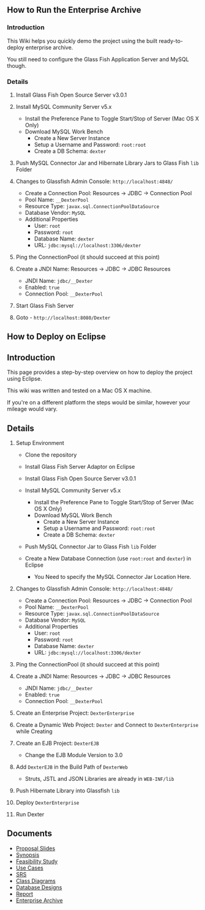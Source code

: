 How to Run the Enterprise Archive
---------------------------------

### Introduction

This Wiki helps you quickly demo the project using the built ready-to-deploy enterprise archive.

You still need to configure the Glass Fish Application Server and MySQL though.


### Details

1. Install Glass Fish Open Source Server v3.0.1

2. Install MySQL Community Server v5.x
	* Install the Preference Pane to Toggle Start/Stop of Server (Mac OS X Only)
	* Download MySQL Work Bench
		* Create a New Server Instance
		* Setup a Username and Password: `root:root`
		* Create a DB Schema: `dexter`

3. Push MySQL Connector Jar and Hibernate Library Jars to Glass Fish `lib` Folder
	
4. Changes to Glassfish Admin Console: `http://localhost:4848/`

	* Create a Connection Pool: Resources → JDBC → Connection Pool
 	* Pool Name: `__DexterPool`
	* Resource Type: `javax.sql.ConnectionPoolDataSource`
	* Database Vendor: `MySQL`
	 * Additional Properties
		* User: `root`
		* Password: `root` 
		* Database Name: `dexter`
		* URL: `jdbc:mysql://localhost:3306/dexter`

5. Ping the ConnectionPool (it should succeed at this point)

6. Create a JNDI Name: Resources → JDBC → JDBC Resources 
	* JNDI Name: `jdbc/__Dexter`
	* Enabled: `true` 
	* Connection Pool: `__DexterPool`

7. Start Glass Fish Server

8. Goto - `http://localhost:8080/Dexter`


How to Deploy on Eclipse
------------------------

## Introduction

This page provides a step-by-step overview on how to deploy the project using Eclipse. 

This wiki was written and tested on a Mac OS X machine.

If you're on a different platform the steps would be similar, however your mileage would vary.

## Details

1. Setup Environment

	* Clone the repository 

	* Install Glass Fish Server Adaptor on Eclipse

	* Install Glass Fish Open Source Server v3.0.1

	* Install MySQL Community Server v5.x
		* Install the Preference Pane to Toggle Start/Stop of Server (Mac OS X Only)
		* Download MySQL Work Bench
			* Create a New Server Instance
			* Setup a Username and Password: `root:root`
			* Create a DB Schema: `dexter`

	* Push MySQL Connector Jar to Glass Fish `lib` Folder

	* Create a New Database Connection (use `root:root` and `dexter`) in Eclipse
		* You Need to specify the MySQL Connector Jar Location Here. 

2. Changes to Glassfish Admin Console: `http://localhost:4848/`

	* Create a Connection Pool: Resources → JDBC → Connection Pool
 	* Pool Name: `__DexterPool`
	* Resource Type: `javax.sql.ConnectionPoolDataSource`
	* Database Vendor: `MySQL`
	 * Additional Properties
		* User: `root`
		* Password: `root` 
		* Database Name: `dexter`
		* URL: `jdbc:mysql://localhost:3306/dexter`

3. Ping the ConnectionPool (it should succeed at this point)

4. Create a JNDI Name: Resources → JDBC → JDBC Resources
	* JNDI Name: `jdbc/__Dexter`
	* Enabled: `true`
	* Connection Pool: `__DexterPool`

5. Create an Enterprise Project: `DexterEnterprise`

6. Create a Dynamic Web Project: `Dexter` and Connect to `DexterEnterprise` while Creating	

7. Create an EJB Project: `DexterEJB`
	* Change the EJB Module Version to 3.0

8. Add `DexterEJB` in the Build Path of `DexterWeb` 
	* Struts, JSTL and JSON Libraries are already in `WEB-INF/lib`

9. Push Hibernate Library into Glassfish `lib`

10. Deploy `DexterEnterprise`

11. Run Dexter


Documents
---------

  * [Proposal Slides](https://github.com/downloads/vbajpai/jdexter/proposal_slides.ppt)
  * [Synopsis](https://github.com/downloads/vbajpai/jdexter/synopsis.pdf)
  * [Feasibility Study](https://github.com/downloads/vbajpai/jdexter/feasibility_study.pdf)
  * [Use Cases](https://github.com/downloads/vbajpai/jdexter/usecases.zip)
  * [SRS](https://github.com/downloads/vbajpai/jdexter/srs.pdf)
  * [Class Diagrams](https://github.com/downloads/vbajpai/jdexter/class_diagrams.zip)
  * [Database Designs](https://github.com/downloads/vbajpai/jdexter/database_design.pdf)
  * [Report](https://github.com/downloads/vbajpai/jdexter/report.pdf)
  * [Enterprise Archive](https://github.com/downloads/vbajpai/jdexter/dexter_enterprise.ear)